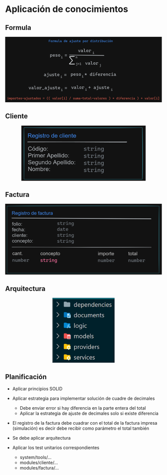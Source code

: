 # Aplicación de conocimientos

## Formula

<p align="center">
  <a href="#" target="blank"><img src="./images/formula.png" width="600" alt="Nest Logo" /></a>
</p>

## Cliente

<p align="center">
  <a href="#" target="blank"><img src="./images/cliente.png" width="400" alt="Nest Logo" /></a>
</p>

## Factura

<p align="center">
  <a href="#" target="blank"><img src="./images/factura.png" width="600" alt="Nest Logo" /></a>
</p>

## Arquitectura

<p align="center">
  <a href="#" target="blank"><img src="./images/arquitectura.png" width="200" alt="Nest Logo" /></a>
</p>

## Planificación

- Aplicar principios SOLID 

- Aplicar estrategia para implementar solución de cuadre de decimales  
  - Debe enviar error si hay diferencia en la parte entera del total
  - Aplicar la estrategia de ajuste de decimales solo si existe diferencia 

- El registro de la factura debe cuadrar con el total de la factura impresa (simulación) es decir debe recibir como parámetro el total también

- Se debe aplicar arquitectura

- Aplicar los test unitarios correspondientes
  - system/tools/...
  - modules/cliente/...
  - modules/factura/...

